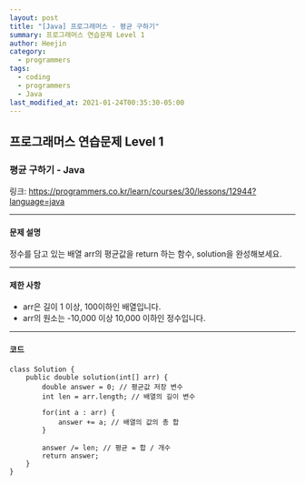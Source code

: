 ```yaml
---
layout: post
title: "[Java] 프로그래머스 - 평균 구하기"
summary: 프로그래머스 연습문제 Level 1
author: Heejin
category: 
  - programmers
tags:
  - coding
  - programmers
  - Java
last_modified_at: 2021-01-24T00:35:30-05:00
---
```




## 프로그래머스 연습문제 Level 1



### 평균 구하기 - Java

링크:  <https://programmers.co.kr/learn/courses/30/lessons/12944?language=java>

***

#### 문제 설명

정수를 담고 있는 배열 arr의 평균값을 return 하는 함수, solution을 완성해보세요.

***

#### 제한 사항

* arr은 길이 1 이상, 100이하인 배열입니다.
* arr의 원소는 -10,000 이상 10,000 이하인 정수입니다.

***

#### 코드

```
class Solution {
    public double solution(int[] arr) {
        double answer = 0; // 평균값 저장 변수
        int len = arr.length; // 배열의 길이 변수
        
        for(int a : arr) {
            answer += a; // 배열의 값의 총 합
        }
        
        answer /= len; // 평균 = 합 / 개수
        return answer;
    }
}
```

